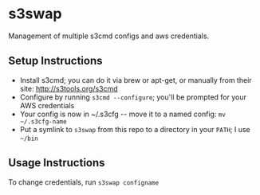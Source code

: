 s3swap
======

Management of multiple s3cmd configs and aws credentials.

Setup Instructions
------------------

* Install s3cmd; you can do it via brew or apt-get, or manually from their site: http://s3tools.org/s3cmd
* Configure by running `s3cmd --configure`; you'll be prompted for your AWS credentials
* Your config is now in ~/.s3cfg -- move it to a named config: `mv ~/.s3cfg-name`
* Put a symlink to `s3swap` from this repo to a directory in your `PATH`; I use `~/bin`

Usage Instructions
------------------

To change credentials, run `s3swap configname`
